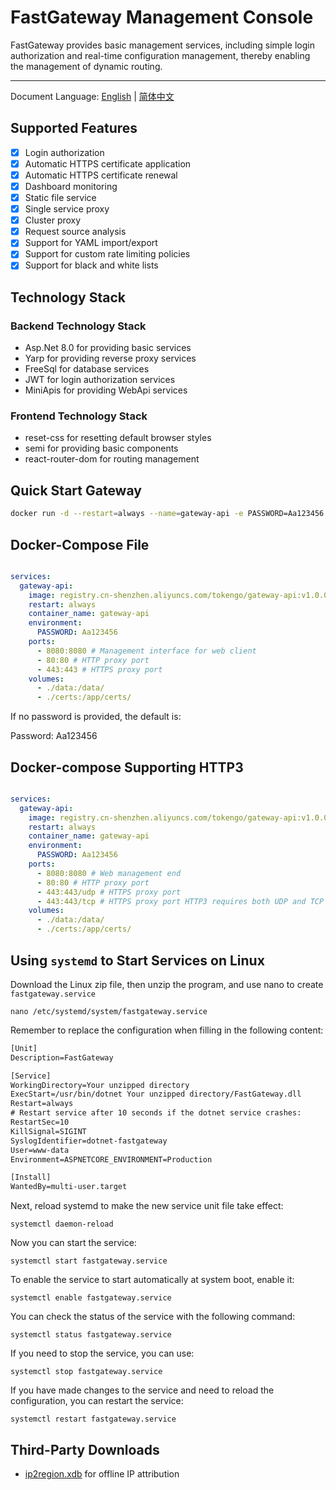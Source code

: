 # FastGateway Management Console

FastGateway provides basic management services, including simple login authorization and real-time configuration management, thereby enabling the management of dynamic routing.

-----
Document Language: [English](README.md) | [简体中文](README.zh-cn.md)

## Supported Features

- [x] Login authorization
- [x] Automatic HTTPS certificate application
- [x] Automatic HTTPS certificate renewal
- [x] Dashboard monitoring
- [x] Static file service
- [x] Single service proxy
- [x] Cluster proxy
- [x] Request source analysis
- [x] Support for YAML import/export
- [x] Support for custom rate limiting policies
- [x] Support for black and white lists

## Technology Stack

### Backend Technology Stack

- Asp.Net 8.0 for providing basic services
- Yarp for providing reverse proxy services
- FreeSql for database services
- JWT for login authorization services
- MiniApis for providing WebApi services

### Frontend Technology Stack

- reset-css for resetting default browser styles
- semi for providing basic components
- react-router-dom for routing management

## Quick Start Gateway

```bash
docker run -d --restart=always --name=gateway-api -e PASSWORD=Aa123456 -p 8080:8080 -p 80:80 -p 443:443 -v $(pwd)/data:/data/ registry.cn-shenzhen.aliyuncs.com/tokengo/gateway-api:v1.0.0
```

## Docker-Compose File

```yml

services:
  gateway-api:
    image: registry.cn-shenzhen.aliyuncs.com/tokengo/gateway-api:v1.0.0
    restart: always
    container_name: gateway-api
    environment:
      PASSWORD: Aa123456
    ports:
      - 8080:8080 # Management interface for web client
      - 80:80 # HTTP proxy port
      - 443:443 # HTTPS proxy port
    volumes:
      - ./data:/data/
      - ./certs:/app/certs/
```

If no password is provided, the default is:

Password: Aa123456

## Docker-compose Supporting HTTP3

```yml

services:
  gateway-api:
    image: registry.cn-shenzhen.aliyuncs.com/tokengo/gateway-api:v1.0.0-h3
    restart: always
    container_name: gateway-api
    environment:
      PASSWORD: Aa123456
    ports:
      - 8080:8080 # Web management end
      - 80:80 # HTTP proxy port
      - 443:443/udp # HTTPS proxy port
      - 443:443/tcp # HTTPS proxy port HTTP3 requires both UDP and TCP to be enabled, please check if the firewall settings allow this
    volumes:
      - ./data:/data/
      - ./certs:/app/certs/
```

## Using `systemd` to Start Services on Linux

Download the Linux zip file, then unzip the program, and use nano to create `fastgateway.service`

```shell
nano /etc/systemd/system/fastgateway.service
```

Remember to replace the configuration when filling in the following content:

```tex
[Unit]
Description=FastGateway

[Service]
WorkingDirectory=Your unzipped directory
ExecStart=/usr/bin/dotnet Your unzipped directory/FastGateway.dll
Restart=always
# Restart service after 10 seconds if the dotnet service crashes:
RestartSec=10
KillSignal=SIGINT
SyslogIdentifier=dotnet-fastgateway
User=www-data
Environment=ASPNETCORE_ENVIRONMENT=Production

[Install]
WantedBy=multi-user.target
```

Next, reload systemd to make the new service unit file take effect:

```shell
systemctl daemon-reload
```

Now you can start the service:

```shell
systemctl start fastgateway.service
```

To enable the service to start automatically at system boot, enable it:

```shell
systemctl enable fastgateway.service
```

You can check the status of the service with the following command:

```shell
systemctl status fastgateway.service
```

If you need to stop the service, you can use:

```shell
systemctl stop fastgateway.service
```

If you have made changes to the service and need to reload the configuration, you can restart the service:

```shell
systemctl restart fastgateway.service
```

## Third-Party Downloads

- [ip2region.xdb](https://tokenfile.oss-cn-beijing.aliyuncs.com/ip2region.xdb) for offline IP attribution